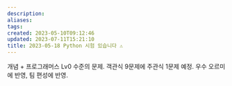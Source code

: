 ```yaml
---
description:
aliases: 
tags: 
created: 2023-05-10T09:12:46
updated: 2023-07-11T15:21:10
title: 2023-05-18 Python 시험 있습니다 ⚠️
---
```

개념 + 프로그래머스 Lv0 수준의 문제. 객관식 9문제에 주관식 1문제 예정. 우수 오르미에 반영, 팀 편성에 반영.
